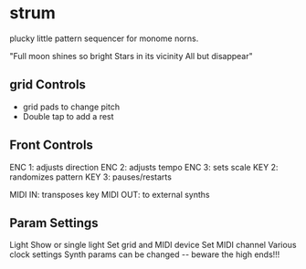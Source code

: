 # strum
plucky little pattern sequencer for monome norns.

 "Full moon shines so bright
     Stars in its vicinity
       All but disappear"

## grid Controls

- grid pads to change pitch
- Double tap to add a rest

## Front Controls

 ENC 1: adjusts direction
 ENC 2: adjusts tempo
 ENC 3: sets scale
 KEY 2: randomizes pattern
 KEY 3: pauses/restarts

 MIDI IN: transposes key
 MIDI OUT: to external synths

## Param Settings

 Light Show or single light
 Set grid and MIDI device
 Set MIDI channel
 Various clock settings
 Synth params can be changed
 -- beware the high ends!!!
